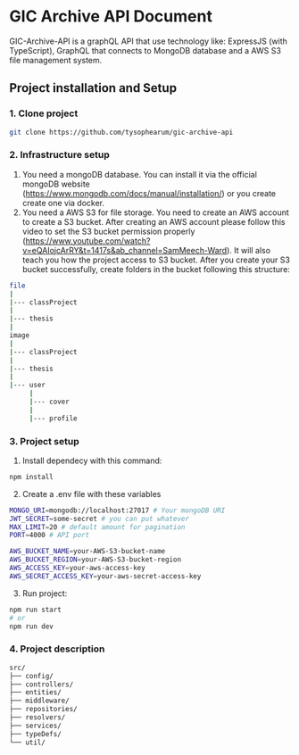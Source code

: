 # GIC Archive API Document
GIC-Archive-API is a graphQL API that use technology like: ExpressJS (with TypeScript), GraphQL that connects to MongoDB database and a AWS S3 file management system.
## Project installation and Setup
### 1. Clone project
```bash
git clone https://github.com/tysophearum/gic-archive-api
```
### 2. Infrastructure setup
1. You need a mongoDB database. You can install it via the official mongoDB website (https://www.mongodb.com/docs/manual/installation/) or you create create one via docker.
2. You need a AWS S3 for file storage. You need to create an AWS account to create a S3 bucket. After creating an AWS account please follow this video to set the S3 bucket permission properly (https://www.youtube.com/watch?v=eQAIojcArRY&t=1417s&ab_channel=SamMeech-Ward). It will also teach you how the project access to S3 bucket.
After you create your S3 bucket successfully, create folders in the bucket following this structure:
```bash
file
|
|--- classProject
|
|--- thesis
|
image
|
|--- classProject
|
|--- thesis
|
|--- user
     |
     |--- cover
     |
     |--- profile
```
### 3. Project setup
1. Install dependecy with this command:
```bash
npm install
```
2. Create a .env file with these variables
```bash
MONGO_URI=mongodb://localhost:27017 # Your mongoDB URI
JWT_SECRET=some-secret # you can put whatever
MAX_LIMIT=20 # default amount for pagination
PORT=4000 # API port

AWS_BUCKET_NAME=your-AWS-S3-bucket-name
AWS_BUCKET_REGION=your-AWS-S3-bucket-region
AWS_ACCESS_KEY=your-aws-access-key
AWS_SECRET_ACCESS_KEY=your-aws-secret-access-key
```
3. Run project:
```bash
npm run start
# or
npm run dev
```
### 4. Project description
```bash
src/
├── config/
├── controllers/
├── entities/
├── middleware/
├── repositories/
├── resolvers/
├── services/
├── typeDefs/
└── util/
```
